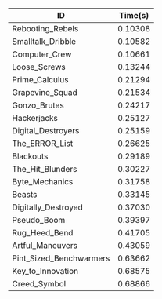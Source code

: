 |ID|Time(s)|
|-|-|
|Rebooting_Rebels|0.10308|
|Smalltalk_Dribble|0.10582|
|Computer_Crew|0.10661|
|Loose_Screws|0.13244|
|Prime_Calculus|0.21294|
|Grapevine_Squad|0.21534|
|Gonzo_Brutes|0.24217|
|Hackerjacks|0.25127|
|Digital_Destroyers|0.25159|
|The_ERROR_List|0.26625|
|Blackouts|0.29189|
|The_Hit_Blunders|0.30227|
|Byte_Mechanics|0.31758|
|Beasts|0.33145|
|Digitally_Destroyed|0.37030|
|Pseudo_Boom|0.39397|
|Rug_Heed_Bend|0.41705|
|Artful_Maneuvers|0.43059|
|Pint_Sized_Benchwarmers|0.63662|
|Key_to_Innovation|0.68575|
|Creed_Symbol|0.68866|
